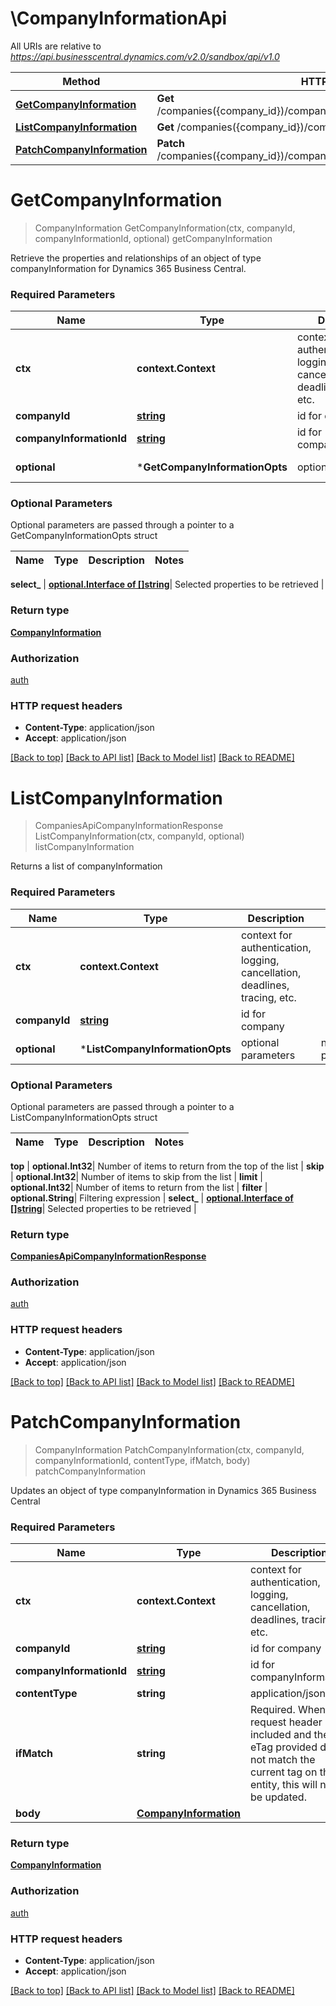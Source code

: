 # \CompanyInformationApi

All URIs are relative to *https://api.businesscentral.dynamics.com/v2.0/sandbox/api/v1.0*

Method | HTTP request | Description
------------- | ------------- | -------------
[**GetCompanyInformation**](CompanyInformationApi.md#GetCompanyInformation) | **Get** /companies({company_id})/companyInformation({companyInformation_id}) | getCompanyInformation
[**ListCompanyInformation**](CompanyInformationApi.md#ListCompanyInformation) | **Get** /companies({company_id})/companyInformation | listCompanyInformation
[**PatchCompanyInformation**](CompanyInformationApi.md#PatchCompanyInformation) | **Patch** /companies({company_id})/companyInformation({companyInformation_id}) | patchCompanyInformation


# **GetCompanyInformation**
> CompanyInformation GetCompanyInformation(ctx, companyId, companyInformationId, optional)
getCompanyInformation

Retrieve the properties and relationships of an object of type companyInformation for Dynamics 365 Business Central.

### Required Parameters

Name | Type | Description  | Notes
------------- | ------------- | ------------- | -------------
 **ctx** | **context.Context** | context for authentication, logging, cancellation, deadlines, tracing, etc.
  **companyId** | [**string**](.md)| id for company | 
  **companyInformationId** | [**string**](.md)| id for companyInformation | 
 **optional** | ***GetCompanyInformationOpts** | optional parameters | nil if no parameters

### Optional Parameters
Optional parameters are passed through a pointer to a GetCompanyInformationOpts struct

Name | Type | Description  | Notes
------------- | ------------- | ------------- | -------------


 **select_** | [**optional.Interface of []string**](string.md)| Selected properties to be retrieved | 

### Return type

[**CompanyInformation**](companyInformation.md)

### Authorization

[auth](../README.md#auth)

### HTTP request headers

 - **Content-Type**: application/json
 - **Accept**: application/json

[[Back to top]](#) [[Back to API list]](../README.md#documentation-for-api-endpoints) [[Back to Model list]](../README.md#documentation-for-models) [[Back to README]](../README.md)

# **ListCompanyInformation**
> CompaniesApiCompanyInformationResponse ListCompanyInformation(ctx, companyId, optional)
listCompanyInformation

Returns a list of companyInformation

### Required Parameters

Name | Type | Description  | Notes
------------- | ------------- | ------------- | -------------
 **ctx** | **context.Context** | context for authentication, logging, cancellation, deadlines, tracing, etc.
  **companyId** | [**string**](.md)| id for company | 
 **optional** | ***ListCompanyInformationOpts** | optional parameters | nil if no parameters

### Optional Parameters
Optional parameters are passed through a pointer to a ListCompanyInformationOpts struct

Name | Type | Description  | Notes
------------- | ------------- | ------------- | -------------

 **top** | **optional.Int32**| Number of items to return from the top of the list | 
 **skip** | **optional.Int32**| Number of items to skip from the list | 
 **limit** | **optional.Int32**| Number of items to return from the list | 
 **filter** | **optional.String**| Filtering expression | 
 **select_** | [**optional.Interface of []string**](string.md)| Selected properties to be retrieved | 

### Return type

[**CompaniesApiCompanyInformationResponse**](CompaniesAPICompanyInformationResponse.md)

### Authorization

[auth](../README.md#auth)

### HTTP request headers

 - **Content-Type**: application/json
 - **Accept**: application/json

[[Back to top]](#) [[Back to API list]](../README.md#documentation-for-api-endpoints) [[Back to Model list]](../README.md#documentation-for-models) [[Back to README]](../README.md)

# **PatchCompanyInformation**
> CompanyInformation PatchCompanyInformation(ctx, companyId, companyInformationId, contentType, ifMatch, body)
patchCompanyInformation

Updates an object of type companyInformation in Dynamics 365 Business Central

### Required Parameters

Name | Type | Description  | Notes
------------- | ------------- | ------------- | -------------
 **ctx** | **context.Context** | context for authentication, logging, cancellation, deadlines, tracing, etc.
  **companyId** | [**string**](.md)| id for company | 
  **companyInformationId** | [**string**](.md)| id for companyInformation | 
  **contentType** | **string**| application/json | 
  **ifMatch** | **string**| Required. When this request header is included and the eTag provided does not match the current tag on the entity, this will not be updated. | 
  **body** | [**CompanyInformation**](CompanyInformation.md)|  | 

### Return type

[**CompanyInformation**](companyInformation.md)

### Authorization

[auth](../README.md#auth)

### HTTP request headers

 - **Content-Type**: application/json
 - **Accept**: application/json

[[Back to top]](#) [[Back to API list]](../README.md#documentation-for-api-endpoints) [[Back to Model list]](../README.md#documentation-for-models) [[Back to README]](../README.md)

